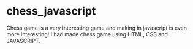 # chess_javascript
Chess game is a very interesting game and making in javascript is even more interesting!
I had made chess game using HTML, CSS and JAVASCRIPT.
